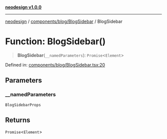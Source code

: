 [**neodesign v1.0.0**](../../../../README.md)

***

[neodesign](../../../../modules.md) / [components/blog/BlogSidebar](../README.md) / BlogSidebar

# Function: BlogSidebar()

> **BlogSidebar**(`__namedParameters`): `Promise`\<`Element`\>

Defined in: [components/blog/BlogSidebar.tsx:20](https://github.com/mladjom/neodesign/blob/12ebc446849a001345c104056aef95c6372b148e/components/blog/BlogSidebar.tsx#L20)

## Parameters

### \_\_namedParameters

`BlogSidebarProps`

## Returns

`Promise`\<`Element`\>
